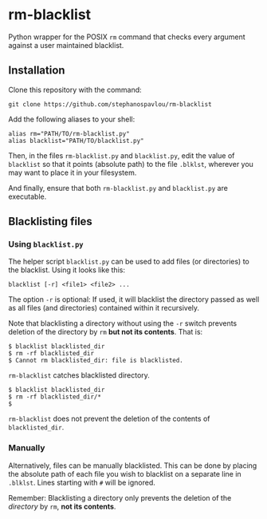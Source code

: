 # rm-blacklist
Python wrapper for the POSIX ``rm`` command that checks
every argument against a user maintained blacklist.

## Installation
Clone this repository with the command:

```
git clone https://github.com/stephanospavlou/rm-blacklist
```

Add the following aliases to your shell:

```
alias rm="PATH/TO/rm-blacklist.py"
alias blacklist="PATH/TO/blacklist.py"
```

Then, in the files ``rm-blacklist.py`` and
``blacklist.py``, edit the value of ``blacklist`` so that
it points (absolute path) to the file ``.blklst``, wherever
you may want to place it in your filesystem.

And finally, ensure that both ``rm-blacklist.py`` and
``blacklist.py`` are executable.

## Blacklisting files
### Using ``blacklist.py``
The helper script ``blacklist.py`` can be used to add files
(or directories) to the blacklist. Using it looks like this:

```
blacklist [-r] <file1> <file2> ...
```

The option ``-r`` is optional: If used, it will blacklist the 
directory passed as well as all files (and directories)
contained within it recursively.

Note that blacklisting a directory without using the ``-r`` switch prevents
deletion of the directory by ``rm`` **but not its contents**. That is:

```
$ blacklist blacklisted_dir
$ rm -rf blacklisted_dir
$ Cannot rm blacklisted_dir: file is blacklisted.
```
``rm-blacklist`` catches blacklisted directory.

```
$ blacklist blacklisted_dir
$ rm -rf blacklisted_dir/*
$ 
```
``rm-blacklist`` does not prevent the deletion of the contents of
``blacklisted_dir``.

### Manually
Alternatively, files can be manually blacklisted. This can be
done by placing the absolute path of each file you wish to
blacklist on a separate line in ``.blklst``. Lines starting with
``#`` will be ignored.

Remember: Blacklisting a directory only prevents the deletion of the
*directory* by ``rm``, **not its contents**.
